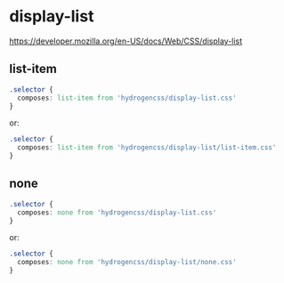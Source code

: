 # display-list

https://developer.mozilla.org/en-US/docs/Web/CSS/display-list

## list-item
```css
.selector {
  composes: list-item from 'hydrogencss/display-list.css'
}
```

or:
```css
.selector {
  composes: list-item from 'hydrogencss/display-list/list-item.css'
}
```

## none
```css
.selector {
  composes: none from 'hydrogencss/display-list.css'
}
```

or:
```css
.selector {
  composes: none from 'hydrogencss/display-list/none.css'
}
```

